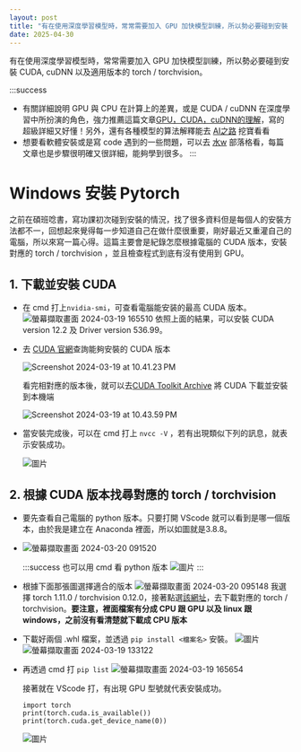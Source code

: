 ```yaml
---
layout: post
title: "有在使用深度學習模型時，常常需要加入 GPU 加快模型訓練，所以勢必要碰到安裝 CUDA, cuDNN 以及適用版本的 torch / torchvision。"
date: 2025-04-30
---
```


有在使用深度學習模型時，常常需要加入 GPU 加快模型訓練，所以勢必要碰到安裝 CUDA, cuDNN 以及適用版本的 torch / torchvision。

:::success
* 有關詳細說明 GPU 與 CPU 在計算上的差異，或是 CUDA / cuDNN 在深度學習中所扮演的角色，強力推薦這篇文章[GPU，CUDA，cuDNN的理解](https://blog.csdn.net/u014380165/article/details/77340765)，寫的超級詳細又好懂！另外，還有各種模型的算法解釋能去 [AI之路](https://blog.csdn.net/u014380165?type=blog) 挖寶看看
* 想要看軟體安裝或是寫 code 遇到的一些問題，可以去 [水w](https://blog.csdn.net/qq_45956730?type=blog) 部落格看，每篇文章也是步驟很明確又很詳細，能夠學到很多。
:::

# Windows 安裝 Pytorch
之前在碩班唸書，寫功課初次碰到安裝的情況，找了很多資料但是每個人的安裝方法都不一，回想起來覺得每一步知道自己在做什麼很重要，剛好最近又重灌自己的電腦，所以來寫一篇心得。這篇主要會是紀錄怎麼根據電腦的 CUDA 版本，安裝對應的 torch / torchvision ，並且檢查程式到底有沒有使用到 GPU。

## 1. 下載並安裝 CUDA
- 在 cmd 打上`nvidia-smi`，可查看電腦能安装的最高 CUDA 版本。
    ![螢幕擷取畫面 2024-03-19 165510](https://hackmd.io/_uploads/ByuOfmP0T.png)
依照上面的結果，可以安裝 CUDA version 12.2 及 Driver version 536.99。
- 去 [CUDA 官網](https://docs.nvidia.com/cuda/cuda-toolkit-release-notes/index.html)查詢能夠安裝的 CUDA 版本

    ![Screenshot 2024-03-19 at 10.41.23 PM](https://hackmd.io/_uploads/r1wPNXv0a.png)
    
    看完相對應的版本後，就可以去[CUDA Toolkit Archive](https://developer.nvidia.com/cuda-toolkit-archive) 將 CUDA 下載並安裝到本機端
    
    ![Screenshot 2024-03-19 at 10.43.59 PM](https://hackmd.io/_uploads/HkKA47PCp.png)

- 當安裝完成後，可以在 cmd 打上 `nvcc -V` ，若有出現類似下列的訊息，就表示安裝成功。

    ![圖片](https://hackmd.io/_uploads/B1Fx9TDR6.png)


## 2. 根據 CUDA 版本找尋對應的 torch / torchvision

- 要先查看自己電腦的 python 版本。只要打開 VScode 就可以看到是哪一個版本，由於我是建立在 Anaconda 裡面，所以如圖就是3.8.8。
- 
    ![螢幕擷取畫面 2024-03-20 091520](https://hackmd.io/_uploads/SJI_Y3wRa.png)
    
    :::success
    也可以用 cmd 看 python 版本
    ![圖片](https://hackmd.io/_uploads/B1WMc6vAa.png)
    :::

- 根據下面那張圖選擇適合的版本
    ![螢幕擷取畫面 2024-03-20 095148](https://hackmd.io/_uploads/rJUYzaP0a.png)
    我選擇 torch 1.11.0 / torchvision 0.12.0，接著點選[該網址](https://download.pytorch.org/whl/torch_stable.html)，去下載對應的 torch / torchvision。**要注意，裡面檔案有分成 CPU 跟 GPU 以及 linux 跟 windows，之前沒有看清楚就下載成 CPU 版本**

- 下載好兩個 .whl 檔案，並透過 `pip install <檔案名>` 安裝。
    ![圖片](https://hackmd.io/_uploads/HJW6cTvAT.png)
    ![螢幕擷取畫面 2024-03-19 133122](https://hackmd.io/_uploads/Syy1vawA6.png)

- 再透過 cmd 打 `pip list`
    ![螢幕擷取畫面 2024-03-19 165654](https://hackmd.io/_uploads/HJRQKpD0p.png)
    
    接著就在 VScode 打，有出現 GPU 型號就代表安裝成功。
    ```
    import torch
    print(torch.cuda.is_available())
    print(torch.cuda.get_device_name(0))
    ```
    ![圖片](https://hackmd.io/_uploads/ryuLK6PRp.png)